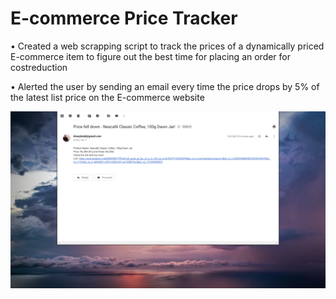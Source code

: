 # E-commerce Price Tracker

• Created a web scrapping script to track the prices of a dynamically priced E-commerce item to figure out the best time for placing an order for costreduction


• Alerted the user by sending an email every time the price drops by 5% of the latest list price on the E-commerce website


![alt text](https://github.com/divas-jindal/Track-Amazon-Prices/blob/master/price.png)
